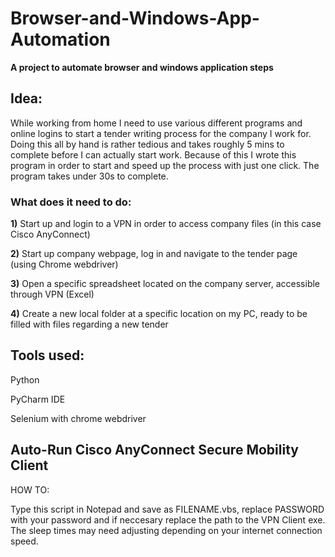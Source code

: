 # Browser-and-Windows-App-Automation

**A project to automate browser and windows application steps**

## Idea:

While working from home I need to use various different programs and online logins to start a tender writing process for the company I work for. Doing this all by hand is rather tedious and takes roughly 5 mins to complete before I can actually start work. Because of this I wrote this program in order to start and speed up the process with just one click. The program takes under 30s to complete.

### What does it need to do:

**1)** Start up and login to a VPN in order to access company files (in this case Cisco AnyConnect)

**2)** Start up company webpage, log in and navigate to the tender page (using Chrome webdriver)

**3)** Open a specific spreadsheet located on the company server, accessible through VPN (Excel)

**4)** Create a new local folder at a specific location on my PC, ready to be filled with files regarding a new tender

## Tools used:

Python

PyCharm IDE

Selenium with chrome webdriver



 

## Auto-Run Cisco AnyConnect Secure Mobility Client

HOW TO:

Type this script in Notepad and save as FILENAME.vbs, replace PASSWORD with your password and if neccesary replace the path to the VPN Client exe. The sleep times may need adjusting depending on your internet connection speed. 
